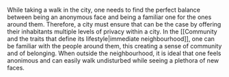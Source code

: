 ---
---

While taking a walk in the city, one needs to find the perfect balance between being an anonymous face and being a familiar one for the ones around them. Therefore, a city must ensure that can be the case by offering their inhabitants multiple levels of privacy within a city. In the [[Community and the traits that define its lifestyle|immediate neighbourhood]], one can be familiar with the people around them, this creating a sense of community and of belonging. When outside the neighbourhood, it is ideal that one feels anonimous and can easily walk undisturbed while seeing a plethora of new faces.